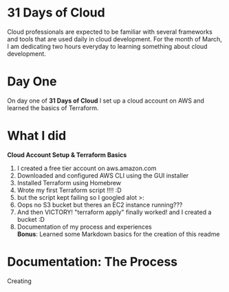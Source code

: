 # 31 Days of Cloud

Cloud professionals are expected to be familiar with several frameworks and tools that are used daily in cloud development. For the month of March, I am dedicating two hours everyday to learning something about cloud development. 

# Day One

On day one of **31 Days of Cloud** I set up a cloud account on AWS and learned the basics of Terraform. 

# What I did
**Cloud Account Setup & Terraform Basics**
1. I created a free tier account on aws.amazon.com
2. Downloaded and configured AWS CLI using the GUI installer
3. Installed Terraform using Homebrew 
4. Wrote my first Terraform script !!!! :D
5. but the script kept failing so I googled alot >:
6. Oops no S3 bucket but theres an EC2 instance running???
7. And then VICTORY! "terraform apply" finally worked! and I created a bucket :D
8. Documentation of my process and experiences
<br>**Bonus**: Learned some Markdown basics for the creation of this readme

# Documentation: The Process
Creating 